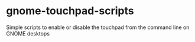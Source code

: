 # gnome-touchpad-scripts
Simple scripts to enable or disable the touchpad from the command line on GNOME desktops
